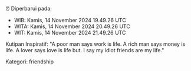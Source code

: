 ⏰ Diperbarui pada:
- WIB: Kamis, 14 November 2024 19.49.26 UTC
- WITA: Kamis, 14 November 2024 20.49.26 UTC
- WIT: Kamis, 14 November 2024 21.49.26 UTC

Kutipan Inspiratif:
"A poor man says work is life. A rich man says money is life. A lover says love is life but. I say my idiot friends are my life."


Kategori: friendship

